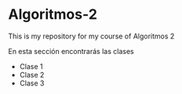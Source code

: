 # Algoritmos-2
This is my repository for my course of Algoritmos 2

En esta sección encontrarás las clases 



* Clase 1
* Clase 2
* Clase 3
